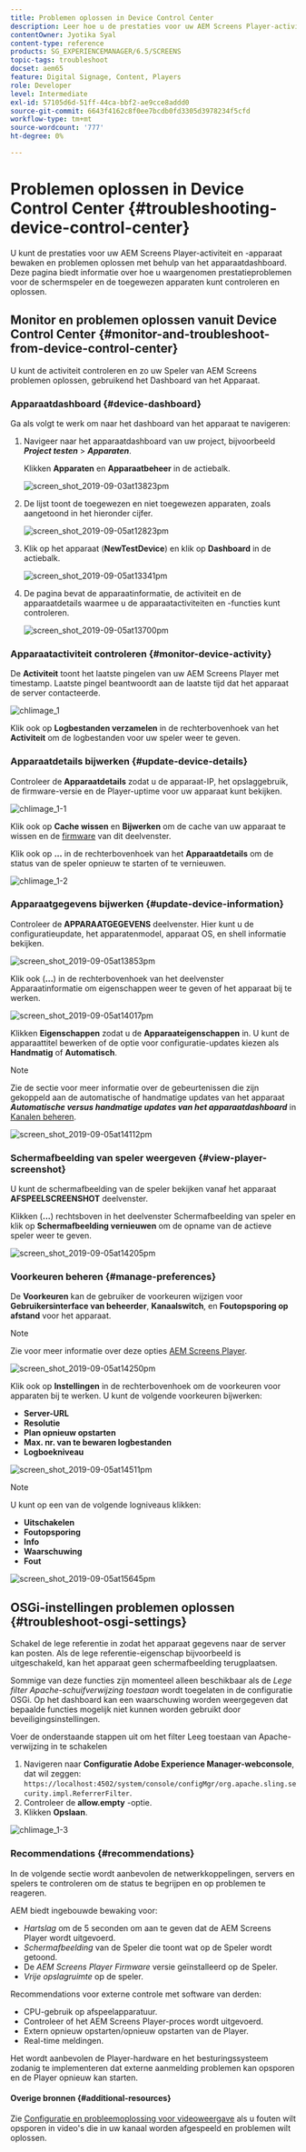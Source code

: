 ```yaml
---
title: Problemen oplossen in Device Control Center
description: Leer hoe u de prestaties voor uw AEM Screens Player-activiteit en -apparaat kunt controleren en oplossen met het apparaatdashboard.
contentOwner: Jyotika Syal
content-type: reference
products: SG_EXPERIENCEMANAGER/6.5/SCREENS
topic-tags: troubleshoot
docset: aem65
feature: Digital Signage, Content, Players
role: Developer
level: Intermediate
exl-id: 57105d6d-51ff-44ca-bbf2-ae9cce8addd0
source-git-commit: 6643f4162c8f0ee7bcdb0fd3305d3978234f5cfd
workflow-type: tm+mt
source-wordcount: '777'
ht-degree: 0%

---
```


# Problemen oplossen in Device Control Center {#troubleshooting-device-control-center}

U kunt de prestaties voor uw AEM Screens Player-activiteit en -apparaat bewaken en problemen oplossen met behulp van het apparaatdashboard. Deze pagina biedt informatie over hoe u waargenomen prestatieproblemen voor de schermspeler en de toegewezen apparaten kunt controleren en oplossen.

## Monitor en problemen oplossen vanuit Device Control Center {#monitor-and-troubleshoot-from-device-control-center}

U kunt de activiteit controleren en zo uw Speler van AEM Screens problemen oplossen, gebruikend het Dashboard van het Apparaat.

### Apparaatdashboard {#device-dashboard}

Ga als volgt te werk om naar het dashboard van het apparaat te navigeren:

1. Navigeer naar het apparaatdashboard van uw project, bijvoorbeeld ***Project testen*** > ***Apparaten***.

   Klikken **Apparaten** en **Apparaatbeheer** in de actiebalk.

   ![screen_shot_2019-09-03at13823pm](assets/screen_shot_2019-09-03at13823pm.png)

1. De lijst toont de toegewezen en niet toegewezen apparaten, zoals aangetoond in het hieronder cijfer.

   ![screen_shot_2019-09-05at12823pm](assets/screen_shot_2019-09-05at12823pm.png)

1. Klik op het apparaat (**NewTestDevice**) en klik op **Dashboard** in de actiebalk.

   ![screen_shot_2019-09-05at13341pm](assets/screen_shot_2019-09-05at13341pm.png)

1. De pagina bevat de apparaatinformatie, de activiteit en de apparaatdetails waarmee u de apparaatactiviteiten en -functies kunt controleren.

   ![screen_shot_2019-09-05at13700pm](assets/screen_shot_2019-09-05at13700pm.png)

### Apparaatactiviteit controleren {#monitor-device-activity}

De **Activiteit** toont het laatste pingelen van uw AEM Screens Player met timestamp. Laatste pingel beantwoordt aan de laatste tijd dat het apparaat de server contacteerde.

![chlimage_1](assets/chlimage_1.png)

Klik ook op **Logbestanden verzamelen** in de rechterbovenhoek van het **Activiteit** om de logbestanden voor uw speler weer te geven.

### Apparaatdetails bijwerken {#update-device-details}

Controleer de **Apparaatdetails** zodat u de apparaat-IP, het opslaggebruik, de firmware-versie en de Player-uptime voor uw apparaat kunt bekijken.

![chlimage_1-1](assets/chlimage_1-1.png)

Klik ook op **Cache wissen** en **Bijwerken** om de cache van uw apparaat te wissen en de [firmware](screens-glossary.md) van dit deelvenster.

Klik ook op **...** in de rechterbovenhoek van het **Apparaatdetails** om de status van de speler opnieuw te starten of te vernieuwen.

![chlimage_1-2](assets/chlimage_1-2.png)

### Apparaatgegevens bijwerken {#update-device-information}

Controleer de **APPARAATGEGEVENS** deelvenster. Hier kunt u de configuratieupdate, het apparatenmodel, apparaat OS, en shell informatie bekijken.

![screen_shot_2019-09-05at13853pm](assets/screen_shot_2019-09-05at13853pm.png)

Klik ook (**...**) in de rechterbovenhoek van het deelvenster Apparaatinformatie om eigenschappen weer te geven of het apparaat bij te werken.

![screen_shot_2019-09-05at14017pm](assets/screen_shot_2019-09-05at14017pm.png)

Klikken **Eigenschappen** zodat u de **Apparaateigenschappen** in. U kunt de apparaattitel bewerken of de optie voor configuratie-updates kiezen als **Handmatig** of **Automatisch**.

>[!NOTE]
>
>Zie de sectie voor meer informatie over de gebeurtenissen die zijn gekoppeld aan de automatische of handmatige updates van het apparaat ***Automatische versus handmatige updates van het apparaatdashboard*** in [Kanalen beheren](managing-channels.md).

![screen_shot_2019-09-05at14112pm](assets/screen_shot_2019-09-05at14112pm.png)

### Schermafbeelding van speler weergeven {#view-player-screenshot}

U kunt de schermafbeelding van de speler bekijken vanaf het apparaat **AFSPEELSCREENSHOT** deelvenster.

Klikken (**...**) rechtsboven in het deelvenster Schermafbeelding van speler en klik op **Schermafbeelding vernieuwen** om de opname van de actieve speler weer te geven.

![screen_shot_2019-09-05at14205pm](assets/screen_shot_2019-09-05at14205pm.png)

### Voorkeuren beheren {#manage-preferences}

De **Voorkeuren** kan de gebruiker de voorkeuren wijzigen voor **Gebruikersinterface van beheerder**, **Kanaalswitch**, en **Foutopsporing op afstand** voor het apparaat.

>[!NOTE]
>Zie voor meer informatie over deze opties [AEM Screens Player](working-with-screens-player.md).

![screen_shot_2019-09-05at14250pm](assets/screen_shot_2019-09-05at14250pm.png)

Klik ook op **Instellingen** in de rechterbovenhoek om de voorkeuren voor apparaten bij te werken. U kunt de volgende voorkeuren bijwerken:

* **Server-URL**
* **Resolutie**
* **Plan opnieuw opstarten**
* **Max. nr. van te bewaren logbestanden**
* **Logboekniveau**

![screen_shot_2019-09-05at14511pm](assets/screen_shot_2019-09-05at14511pm.png)

>[!NOTE]
>U kunt op een van de volgende logniveaus klikken:
>* **Uitschakelen**
>* **Foutopsporing**
>* **Info**
>* **Waarschuwing**
>* **Fout**

![screen_shot_2019-09-05at15645pm](assets/screen_shot_2019-09-05at15645pm.png)

## OSGi-instellingen problemen oplossen {#troubleshoot-osgi-settings}

Schakel de lege referentie in zodat het apparaat gegevens naar de server kan posten. Als de lege referentie-eigenschap bijvoorbeeld is uitgeschakeld, kan het apparaat geen schermafbeelding terugplaatsen.

Sommige van deze functies zijn momenteel alleen beschikbaar als de *Lege filter Apache-schuifverwijzing toestaan* wordt toegelaten in de configuratie OSGi. Op het dashboard kan een waarschuwing worden weergegeven dat bepaalde functies mogelijk niet kunnen worden gebruikt door beveiligingsinstellingen.

Voer de onderstaande stappen uit om het filter Leeg toestaan van Apache-verwijzing in te schakelen

1. Navigeren naar **Configuratie Adobe Experience Manager-webconsole**, dat wil zeggen: `https://localhost:4502/system/console/configMgr/org.apache.sling.security.impl.ReferrerFilter`.
1. Controleer de **allow.empty** -optie.
1. Klikken **Opslaan**.

![chlimage_1-3](assets/chlimage_1-3.png)

### Recommendations {#recommendations}

In de volgende sectie wordt aanbevolen de netwerkkoppelingen, servers en spelers te controleren om de status te begrijpen en op problemen te reageren.

AEM biedt ingebouwde bewaking voor:

* *Hartslag* om de 5 seconden om aan te geven dat de AEM Screens Player wordt uitgevoerd.
* *Schermafbeelding* van de Speler die toont wat op de Speler wordt getoond.
* De *AEM Screens Player Firmware* versie geïnstalleerd op de Speler.
* *Vrije opslagruimte* op de speler.

Recommendations voor externe controle met software van derden:

* CPU-gebruik op afspeelapparatuur.
* Controleer of het AEM Screens Player-proces wordt uitgevoerd.
* Extern opnieuw opstarten/opnieuw opstarten van de Player.
* Real-time meldingen.

Het wordt aanbevolen de Player-hardware en het besturingssysteem zodanig te implementeren dat externe aanmelding problemen kan opsporen en de Player opnieuw kan starten.

#### Overige bronnen {#additional-resources}

Zie [Configuratie en probleemoplossing voor videoweergave](troubleshoot-videos.md) als u fouten wilt opsporen in video&#39;s die in uw kanaal worden afgespeeld en problemen wilt oplossen.

